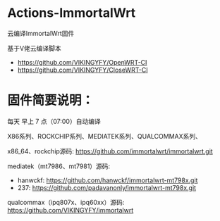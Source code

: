 # Actions-ImmortalWrt
云编译ImmortalWrt固件

基于V佬云编译脚本
- https://github.com/VIKINGYFY/OpenWRT-CI
- https://github.com/VIKINGYFY/CloseWRT-CI

# 固件简要说明：

每天 早上 7 点（07:00）自动编译

X86系列、ROCKCHIP系列、MEDIATEK系列、QUALCOMMAX系列、

x86_64、rockchip源码: https://github.com/immortalwrt/immortalwrt.git

mediatek（mt7986、mt7981）源码:
- hanwckf: https://github.com/hanwckf/immortalwrt-mt798x.git
- 237: https://github.com/padavanonly/immortalwrt-mt798x.git

qualcommax（ipq807x、ipq60xx）源码: https://github.com/VIKINGYFY/immortalwrt

